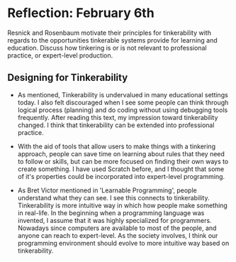 # Reflection: February 6th 

Resnick and Rosenbaum motivate their principles for tinkerability with regards to the opportunities tinkerable systems provide for learning and education. Discuss how tinkering is or is not relevant to professional practice, or expert-level production.

## Designing for Tinkerability 

- As mentioned, Tinkerability is undervalued in many educational settings today. I also felt discouraged when I see some people can think through logical process (planning) and do coding without using debugging tools frequently. After reading this text, my impression toward tinkerability changed. I think that tinkerability can be extended into professional practice. 

- With the aid of tools that allow users to make things with a tinkering approach, people can save time on learning about rules that they need to follow or skills, but can be more focused on finding their own ways to create something. I have used Scratch before, and I thought that some of it's properties could be incorporated into expert-level programming.

- As Bret Victor mentioned in 'Learnable Programming', people understand what they can see. I see this connects to tinkerability. Tinkerability is more intuitive way in which how people make something in real-life. In the beginning when a programming language was invented, I assume that it was highly specialized for programmers. Nowadays since computers are available to most of the people, and anyone can reach to expert-level. As the society involves, I think our programming environment should evolve to more intuitive way based on tinkerability.    

